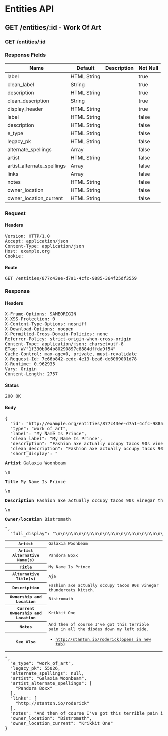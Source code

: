 # Entities API



## GET /entities/:id - Work Of Art

### GET /entities/:id

### Response Fields

| Name | Default | Description | Not Null |
|------|---------|-------------|----------|
| label | HTML String |  | true |
| clean_label | String |  | true |
| description | HTML String |  | true |
| clean_description | String |  | true |
| display_header | HTML String |  | true |
| label | HTML String |  | false |
| description | HTML String |  | false |
| e_type | HTML String |  | false |
| legacy_pk | HTML String |  | false |
| alternate_spellings | Array |  | false |
| artist | HTML String |  | false |
| artist_alternate_spellings | Array |  | false |
| links | Array |  | false |
| notes | HTML String |  | false |
| owner_location | HTML String |  | false |
| owner_location_current | HTML String |  | false |

### Request

#### Headers

<pre>Version: HTTP/1.0
Accept: application/json
Content-Type: application/json
Host: example.org
Cookie: </pre>

#### Route

<pre>GET /entities/877c43ee-d7a1-4cfc-9885-364f25df3559</pre>

### Response

#### Headers

<pre>X-Frame-Options: SAMEORIGIN
X-XSS-Protection: 0
X-Content-Type-Options: nosniff
X-Download-Options: noopen
X-Permitted-Cross-Domain-Policies: none
Referrer-Policy: strict-origin-when-cross-origin
Content-Type: application/json; charset=utf-8
ETag: W/&quot;1f330b064b80290897c8884dffda9f54&quot;
Cache-Control: max-age=0, private, must-revalidate
X-Request-Id: 7e66b842-eedc-4e13-bea6-de6089001d78
X-Runtime: 0.962935
Vary: Origin
Content-Length: 2757</pre>

#### Status

<pre>200 OK</pre>

#### Body

<pre>{
  "id": "http://example.org/entities/877c43ee-d7a1-4cfc-9885-364f25df3559",
  "type": "work_of_art",
  "label": "My Name Is Prince",
  "clean_label": "My Name Is Prince",
  "description": "Fashion axe actually occupy tacos 90s vinegar thundercats kitsch.",
  "clean_description": "Fashion axe actually occupy tacos 90s vinegar thundercats kitsch.",
  "short_display": "<section><p><strong>Artist</strong> Galaxia Woonbeam</p>\n<p><strong>Title</strong> My Name Is Prince</p>\n<p><strong>Description</strong> Fashion axe actually occupy tacos 90s vinegar thundercats kitsch.</p>\n<p><strong>Owner/location</strong> Bistromath</p></section>",
  "full_display": "<table>\n<tr>\n<th scope=\"row\">Artist</th>\n<td>Galaxia Woonbeam</td>\n</tr>\n<tr>\n<th scope=\"row\">Artist Alternative Name(s)</th>\n<td>Pandora Boxx</td>\n</tr>\n<tr>\n<th scope=\"row\">Title</th>\n<td>My Name Is Prince</td>\n</tr>\n<tr>\n<th scope=\"row\">Alternative Title(s)</th>\n<td>Aja</td>\n</tr>\n<tr>\n<th scope=\"row\">Description</th>\n<td>Fashion axe actually occupy tacos 90s vinegar thundercats kitsch.</td>\n</tr>\n<tr>\n<th scope=\"row\">Ownership and Location</th>\n<td>Bistromath</td>\n</tr>\n<tr>\n<th scope=\"row\">Current Ownership and Location</th>\n<td>Krikkit One</td>\n</tr>\n<tr>\n<th scope=\"row\">Notes</th>\n<td>And then of course I've got this terrible pain in all the diodes down my left side.</td>\n</tr>\n<tr>\n<th scope=\"row\">See Also</th>\n<td><ul><li><a href=\"http://stanton.io/roderick\" target=\"_blank\" rel=\"noopener\">http://stanton.io/roderick<span>(opens in new tab)</span></a></li></ul></td>\n</tr>\n</table>",
  "e_type": "work_of_art",
  "legacy_pk": 55026,
  "alternate_spellings": null,
  "artist": "Galaxia Woonbeam",
  "artist_alternate_spellings": [
    "Pandora Boxx"
  ],
  "links": [
    "http://stanton.io/roderick"
  ],
  "notes": "And then of course I've got this terrible pain in all the diodes down my left side.",
  "owner_location": "Bistromath",
  "owner_location_current": "Krikkit One"
}</pre>
